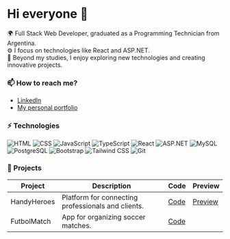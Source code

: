 # Hi everyone :wave:

🌍 Full Stack Web Developer, graduated as a Programming Technician from Argentina.<br>
⚙️ I focus on technologies like React and ASP.NET.<br>
💅 Beyond my studies, I enjoy exploring new technologies and creating innovative projects.<br>



### 📫 How to reach me?
- [LinkedIn](https://www.linkedin.com/in/abranico/) 
- [My personal portfolio](https://abranico.vercel.app/) 

### ⚡ Technologies

![HTML](https://img.shields.io/badge/-HTML-E34F26?style=flat-square&logo=html5&logoColor=white)
![CSS](https://img.shields.io/badge/-CSS-1572B6?style=flat-square&logo=css3&logoColor=white)
![JavaScript](https://img.shields.io/badge/-JavaScript-F7DF1E?style=flat-square&logo=javascript&logoColor=black)
![TypeScript](https://img.shields.io/badge/-TypeScript-007ACC?style=flat-square&logo=typescript&logoColor=white)
![React](https://img.shields.io/badge/-React-61DAFB?style=flat-square&logo=react&logoColor=black)
![ASP.NET](https://img.shields.io/badge/-ASP.NET-512BD4?style=flat-square&logo=dotnet&logoColor=white)
![MySQL](https://img.shields.io/badge/-MySQL-4479A1?style=flat-square&logo=mysql&logoColor=white)
![PostgreSQL](https://img.shields.io/badge/-PostgreSQL-336791?style=flat-square&logo=postgresql&logoColor=white)
![Bootstrap](https://img.shields.io/badge/-Bootstrap-7952B3?style=flat-square&logo=bootstrap&logoColor=white)
![Tailwind CSS](https://img.shields.io/badge/-TailwindCSS-38B2AC?style=flat-square&logo=tailwind-css&logoColor=white)
![Git](https://img.shields.io/badge/-Git-F05032?style=flat-square&logo=git&logoColor=white)

### 💼 Projects

| Project      | Description                                   | Code                                        | Preview                                      |
|--------------|-----------------------------------------------|--------------------------------------------|---------------------------------------------|
| HandyHeroes  | Platform for connecting professionals and clients. | <a href="https://github.com/abranico/handyheroes" target="_blank">Code</a> | [Preview](https://handyheroes.vercel.app/)                                         |
| FutbolMatch   | App for organizing soccer matches.           | <a href="https://github.com/abranico/FutbolMatch" target="_blank">Code</a> |                                         |





<br>

